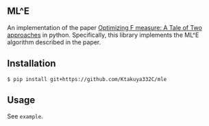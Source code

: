 ML^E
----
An implementation of the paper [Optimizing F measure: A Tale of Two approaches](https://arxiv.org/abs/1206.4625) in python. Specifically, this library implements the ML^E algorithm described in the paper.

## Installation
```
$ pip install git+https://github.com/Ktakuya332C/mle
```

## Usage
See `example`.

    

